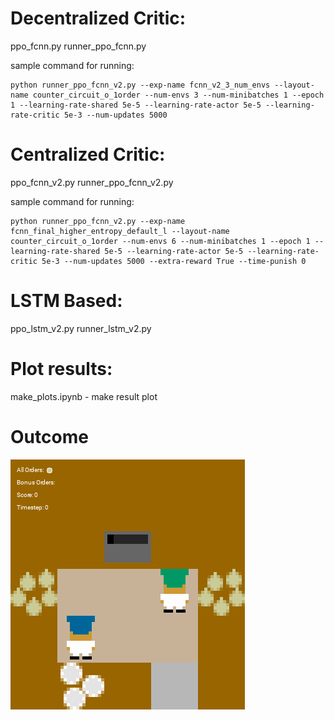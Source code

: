 # Decentralized Critic:
ppo_fcnn.py
runner_ppo_fcnn.py

sample command for running:
```
python runner_ppo_fcnn_v2.py --exp-name fcnn_v2_3_num_envs --layout-name counter_circuit_o_1order --num-envs 3 --num-minibatches 1 --epoch 1 --learning-rate-shared 5e-5 --learning-rate-actor 5e-5 --learning-rate-critic 5e-3 --num-updates 5000
```


# Centralized Critic:
ppo_fcnn_v2.py
runner_ppo_fcnn_v2.py

sample command for running:
```
python runner_ppo_fcnn_v2.py --exp-name fcnn_final_higher_entropy_default_l --layout-name counter_circuit_o_1order --num-envs 6 --num-minibatches 1 --epoch 1 --learning-rate-shared 5e-5 --learning-rate-actor 5e-5 --learning-rate-critic 5e-3 --num-updates 5000 --extra-reward True --time-punish 0
```

# LSTM Based:
ppo_lstm_v2.py
runner_lstm_v2.py

# Plot results:
make_plots.ipynb - make result plot

# Outcome
<img src="exp1_imgs.gif"/>

